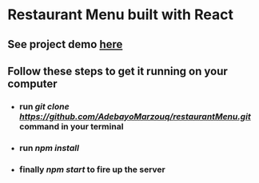 # Restaurant Menu built with React

## See project demo [here](https://devmenumenu.netlify.app) 

## Follow these steps to get it running on your computer

- ### run *git clone https://github.com/AdebayoMarzouq/restaurantMenu.git* command in your terminal
- ### run *npm install*

- ### finally *npm start* to fire up the server
